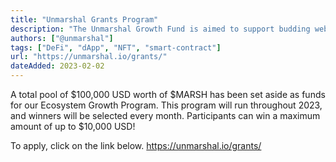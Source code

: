 ```yaml
---
title: "Unmarshal Grants Program"
description: "The Unmarshal Growth Fund is aimed to support budding web3 projects that utilise Unmarshal’s backend data infrastructure to help build their dApps."
authors: ["@unmarshal"]
tags: ["DeFi", "dApp", "NFT", "smart-contract"]
url: "https://unmarshal.io/grants/"
dateAdded: 2023-02-02
---
```

A total pool of $100,000 USD worth of $MARSH has been set aside as funds for our Ecosystem Growth Program. This program will run throughout 2023, and winners will be selected every month. Participants can win a maximum amount of up to $10,000 USD!

To apply, click on the link below.
https://unmarshal.io/grants/
